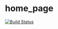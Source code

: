 home_page
=========

[![Build Status](https://travis-ci.org/danhooper/home_page/home_page.svg?branch=master)](http://travis-ci.org/danhooper/home_page/)
